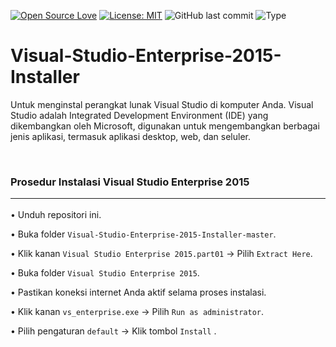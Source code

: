 [![Open Source Love](https://badges.frapsoft.com/os/v1/open-source.svg?style=flat)](https://github.com/ellerbrock/open-source-badges/)
[![License: MIT](https://img.shields.io/badge/License-MIT-blue.svg?logo=github&color=%23F7DF1E)](https://opensource.org/licenses/MIT)
![GitHub last commit](https://img.shields.io/github/last-commit/cakraawijaya/Visual-Studio-Enterprise-2015-Installer?logo=Codeforces&logoColor=white&color=%23F7DF1E)
![Type](https://img.shields.io/badge/Type-Installer-light.svg?style=flat&logo=gitbook&logoColor=white&color=%23F7DF1E)

# Visual-Studio-Enterprise-2015-Installer
Untuk menginstal perangkat lunak Visual Studio di komputer Anda. Visual Studio adalah Integrated Development Environment (IDE) yang dikembangkan oleh Microsoft, digunakan untuk mengembangkan berbagai jenis aplikasi, termasuk aplikasi desktop, web, dan seluler.

<br>

### Prosedur Instalasi Visual Studio Enterprise 2015<hr>

• Unduh repositori ini.

• Buka folder ``` Visual-Studio-Enterprise-2015-Installer-master ```.

• Klik kanan ``` Visual Studio Enterprise 2015.part01 ``` -> Pilih ``` Extract Here ```.

• Buka folder ``` Visual Studio Enterprise 2015 ```.

• Pastikan koneksi internet Anda aktif selama proses instalasi.

• Klik kanan ``` vs_enterprise.exe ``` -> Pilih ``` Run as administrator ```.

• Pilih pengaturan ``` default ``` -> Klik tombol ``` Install ``` .
